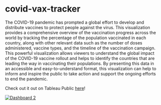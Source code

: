# covid-vax-tracker

The COVID-19 pandemic has prompted a global effort to develop and distribute vaccines to protect people against the virus. This visualization provides a comprehensive overview of the vaccination progress across the world by tracking the percentage of the population vaccinated in each country, along with other relevant data such as the number of doses administered, vaccine types, and the timeline of the vaccination campaign. This powerful visualization allows viewers to understand the global impact of the COVID-19 vaccine rollout and helps to identify the countries that are leading the way in vaccinating their populations. By presenting this data in an accessible and easy-to-understand format, this visualization can help to inform and inspire the public to take action and support the ongoing efforts to end the pandemic.

Check out it out on Tableau Public <a href="https://public.tableau.com/app/profile/kelly.li8720/viz/COVID-19GlobalVaccineTracker_16923814781580/Dashboard2" target="_blank">here</a>!
    
<div class='tableauPlaceholder' id='viz1692981278424' style='position: relative'>
    <noscript>
        <a href='#'><img alt='Dashboard 2 ' src='https:&#47;&#47;public.tableau.com&#47;static&#47;images&#47;CO&#47;COVID-19GlobalVaccineTracker_16923814781580&#47;Dashboard2&#47;1_rss.png' style='border: none' /></a>
    </noscript>
    <object class='tableauViz'  style='display:none;'>
        <param name='host_url' value='https%3A%2F%2Fpublic.tableau.com%2F' />
        <param name='embed_code_version' value='3' />
        <param name='site_root' value='' />
        <param name='name' value='COVID-19GlobalVaccineTracker_16923814781580&#47;Dashboard2' />
        <param name='tabs' value='no' />
        <param name='toolbar' value='yes' />
        <param name='static_image' value='https:&#47;&#47;public.tableau.com&#47;static&#47;images&#47;CO&#47;COVID-19GlobalVaccineTracker_16923814781580&#47;Dashboard2&#47;1.png' />
        <param name='animate_transition' value='yes' />
        <param name='display_static_image' value='yes' />
        <param name='display_spinner' value='yes' />
        <param name='display_overlay' value='yes' />
        <param name='display_count' value='yes' />
        <param name='language' value='en-US' />
    </object>
</div>
<script type='text/javascript'>
    var divElement = document.getElementById('viz1692981278424');
    var vizElement = divElement.getElementsByTagName('object')[0];
    if ( divElement.offsetWidth > 800 ) {
        vizElement.style.width='1200px';
        vizElement.style.height='2227px';
    } else if ( divElement.offsetWidth > 500 ) {
        vizElement.style.width='1200px';
        vizElement.style.height='2227px';
    } else {
        vizElement.style.width='100%';
        vizElement.style.height='2277px';
    }
    var scriptElement = document.createElement('script');
    scriptElement.src = 'https://public.tableau.com/javascripts/api/viz_v1.js';
    vizElement.parentNode.insertBefore(scriptElement, vizElement);
</script>
